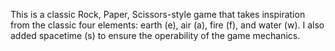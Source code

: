 This is a classic Rock, Paper, Scissors-style game that takes inspiration from the classic four elements: earth (e), air (a), fire (f), and water (w). I also added spacetime (s) to ensure the operability of the game mechanics. 